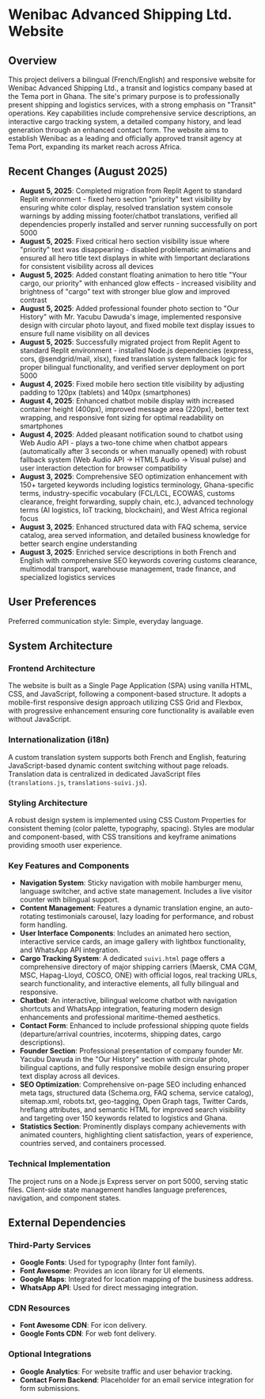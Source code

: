 # Wenibac Advanced Shipping Ltd. Website

## Overview
This project delivers a bilingual (French/English) and responsive website for Wenibac Advanced Shipping Ltd., a transit and logistics company based at the Tema port in Ghana. The site's primary purpose is to professionally present shipping and logistics services, with a strong emphasis on "Transit" operations. Key capabilities include comprehensive service descriptions, an interactive cargo tracking system, a detailed company history, and lead generation through an enhanced contact form. The website aims to establish Wenibac as a leading and officially approved transit agency at Tema Port, expanding its market reach across Africa.

## Recent Changes (August 2025)
- **August 5, 2025**: Completed migration from Replit Agent to standard Replit environment - fixed hero section "priority" text visibility by ensuring white color display, resolved translation system console warnings by adding missing footer/chatbot translations, verified all dependencies properly installed and server running successfully on port 5000
- **August 5, 2025**: Fixed critical hero section visibility issue where "priority" text was disappearing - disabled problematic animations and ensured all hero title text displays in white with !important declarations for consistent visibility across all devices
- **August 5, 2025**: Added constant floating animation to hero title "Your cargo, our priority" with enhanced glow effects - increased visibility and brightness of "cargo" text with stronger blue glow and improved contrast
- **August 5, 2025**: Added professional founder photo section to "Our History" with Mr. Yacubu Dawuda's image, implemented responsive design with circular photo layout, and fixed mobile text display issues to ensure full name visibility on all devices
- **August 5, 2025**: Successfully migrated project from Replit Agent to standard Replit environment - installed Node.js dependencies (express, cors, @sendgrid/mail, xlsx), fixed translation system fallback logic for proper bilingual functionality, and verified server deployment on port 5000
- **August 4, 2025**: Fixed mobile hero section title visibility by adjusting padding to 120px (tablets) and 140px (smartphones)
- **August 4, 2025**: Enhanced chatbot mobile display with increased container height (400px), improved message area (220px), better text wrapping, and responsive font sizing for optimal readability on smartphones
- **August 4, 2025**: Added pleasant notification sound to chatbot using Web Audio API - plays a two-tone chime when chatbot appears (automatically after 3 seconds or when manually opened) with robust fallback system (Web Audio API → HTML5 Audio → Visual pulse) and user interaction detection for browser compatibility
- **August 3, 2025**: Comprehensive SEO optimization enhancement with 150+ targeted keywords including logistics terminology, Ghana-specific terms, industry-specific vocabulary (FCL/LCL, ECOWAS, customs clearance, freight forwarding, supply chain, etc.), advanced technology terms (AI logistics, IoT tracking, blockchain), and West Africa regional focus
- **August 3, 2025**: Enhanced structured data with FAQ schema, service catalog, area served information, and detailed business knowledge for better search engine understanding
- **August 3, 2025**: Enriched service descriptions in both French and English with comprehensive SEO keywords covering customs clearance, multimodal transport, warehouse management, trade finance, and specialized logistics services

## User Preferences
Preferred communication style: Simple, everyday language.

## System Architecture
### Frontend Architecture
The website is built as a Single Page Application (SPA) using vanilla HTML, CSS, and JavaScript, following a component-based structure. It adopts a mobile-first responsive design approach utilizing CSS Grid and Flexbox, with progressive enhancement ensuring core functionality is available even without JavaScript.

### Internationalization (i18n)
A custom translation system supports both French and English, featuring JavaScript-based dynamic content switching without page reloads. Translation data is centralized in dedicated JavaScript files (`translations.js`, `translations-suivi.js`).

### Styling Architecture
A robust design system is implemented using CSS Custom Properties for consistent theming (color palette, typography, spacing). Styles are modular and component-based, with CSS transitions and keyframe animations providing smooth user experience.

### Key Features and Components
- **Navigation System**: Sticky navigation with mobile hamburger menu, language switcher, and active state management. Includes a live visitor counter with bilingual support.
- **Content Management**: Features a dynamic translation engine, an auto-rotating testimonials carousel, lazy loading for performance, and robust form handling.
- **User Interface Components**: Includes an animated hero section, interactive service cards, an image gallery with lightbox functionality, and WhatsApp API integration.
- **Cargo Tracking System**: A dedicated `suivi.html` page offers a comprehensive directory of major shipping carriers (Maersk, CMA CGM, MSC, Hapag-Lloyd, COSCO, ONE) with official logos, real tracking URLs, search functionality, and interactive elements, all fully bilingual and responsive.
- **Chatbot**: An interactive, bilingual welcome chatbot with navigation shortcuts and WhatsApp integration, featuring modern design enhancements and professional maritime-themed aesthetics.
- **Contact Form**: Enhanced to include professional shipping quote fields (departure/arrival countries, incoterms, shipping dates, cargo descriptions).
- **Founder Section**: Professional presentation of company founder Mr. Yacubu Dawuda in the "Our History" section with circular photo, bilingual captions, and fully responsive mobile design ensuring proper text display across all devices.
- **SEO Optimization**: Comprehensive on-page SEO including enhanced meta tags, structured data (Schema.org, FAQ schema, service catalog), sitemap.xml, robots.txt, geo-tagging, Open Graph tags, Twitter Cards, hreflang attributes, and semantic HTML for improved search visibility and targeting over 150 keywords related to logistics and Ghana.
- **Statistics Section**: Prominently displays company achievements with animated counters, highlighting client satisfaction, years of experience, countries served, and containers processed.

### Technical Implementation
The project runs on a Node.js Express server on port 5000, serving static files. Client-side state management handles language preferences, navigation, and component states.

## External Dependencies
### Third-Party Services
- **Google Fonts**: Used for typography (Inter font family).
- **Font Awesome**: Provides an icon library for UI elements.
- **Google Maps**: Integrated for location mapping of the business address.
- **WhatsApp API**: Used for direct messaging integration.

### CDN Resources
- **Font Awesome CDN**: For icon delivery.
- **Google Fonts CDN**: For web font delivery.

### Optional Integrations
- **Google Analytics**: For website traffic and user behavior tracking.
- **Contact Form Backend**: Placeholder for an email service integration for form submissions.